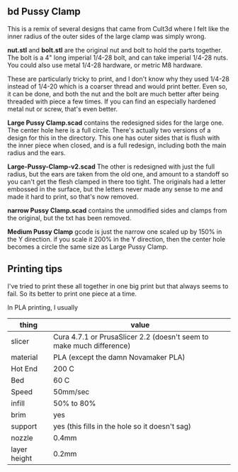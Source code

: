## bd Pussy Clamp

This is a remix of several designs that came from Cult3d where I felt like the inner radius of the outer sides of the large clamp was simply wrong.

**nut.stl** and **bolt.stl** 
are the original nut and bolt to hold the parts together.  The bolt is a 4" long imperial 1/4-28 bolt, and can take imperial 1/4-28 nuts.  You could also use metal 1/4-28 hardware, or metric M8 hardware.  

These are particularly tricky to print, and I don't know why they used 1/4-28 instead of 1/4-20 which is a coarser thread and would print better.  Even so, it can be done, and both the nut and the bolt are much better after being threaded with piece a few times.   If you can find an especially hardened metal nut or screw, that's even better. 

**Large Pussy Clamp.scad** contains the redesigned sides for the large one.  The center hole here is a full circle.  There's actually two versions of a design for this in the directory. This one has outer sides that is flush with the inner piece when closed, and is a full redesign, including both the main radius and the ears.  

**Large-Pussy-Clamp-v2.scad** The other is redesigned with just the full radius, but the ears are taken from the old one, and amount to a standoff so you can't get the flesh clamped in there too tight.  The originals had a letter embossed in the surface, but the letters never made any sense to me and made it hard to print, so that's now removed.

**narrow Pussy Clamp.scad** contains the unmodified sides and clamps from the original, but the txt has been removed.

**Medium Pussy Clamp** gcode is just the narrow one scaled up by 150% in the Y direction.   if you scale it 200% in the Y direction, then the center hole becomes a circle the same size as Large Pussy Clamp. 


## Printing tips

I've tried to print these all together in one big print but that always seems to fail.  So its better to print one piece at a time.

In PLA printing, I usually

thing | value
------| -----------
slicer | Cura 4.7.1 or PrusaSlicer 2.2 (doesn't seem to make much difference)
material | PLA (except the damn Novamaker PLA)
Hot End | 200 C
Bed | 60 C
Speed | 50mm/sec
infill | 50% to 80% 
brim | yes 
support | yes (this fills in the hole so it doesn't sag)
nozzle | 0.4mm
layer height | 0.2mm

